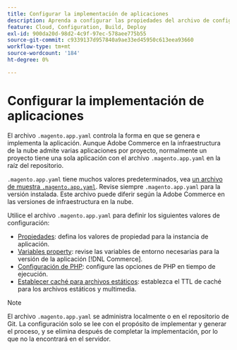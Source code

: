 ```yaml
---
title: Configurar la implementación de aplicaciones
description: Aprenda a configurar las propiedades del archivo de configuración de la aplicación que controlan la forma en que la aplicación  [!DNL Commerce] se genera e implementa en el entorno de nube.
feature: Cloud, Configuration, Build, Deploy
exl-id: 900da20d-98d2-4c9f-97ec-578aee775b55
source-git-commit: c9339137d957840a9ae33ed45950c613eea93660
workflow-type: tm+mt
source-wordcount: '184'
ht-degree: 0%

---
```


# Configurar la implementación de aplicaciones

El archivo `.magento.app.yaml` controla la forma en que se genera e implementa la aplicación. Aunque Adobe Commerce en la infraestructura de la nube admite varias aplicaciones por proyecto, normalmente un proyecto tiene una sola aplicación con el archivo `.magento.app.yaml` en la raíz del repositorio.

`.magento.app.yaml` tiene muchos valores predeterminados, vea [un archivo de muestra `.magento.app.yaml`](https://github.com/magento/magento-cloud/blob/master/.magento.app.yaml). Revise siempre `.magento.app.yaml` para la versión instalada. Este archivo puede diferir según la Adobe Commerce en las versiones de infraestructura en la nube.

Utilice el archivo `.magento.app.yaml` para definir los siguientes valores de configuración:

- [Propiedades](properties.md): defina los valores de propiedad para la instancia de aplicación.
- [Variables property](variables-property.md): revise las variables de entorno necesarias para la versión de la aplicación [!DNL Commerce].
- [Configuración de PHP](php-settings.md): configure las opciones de PHP en tiempo de ejecución.
- [Establecer caché para archivos estáticos](set-cache.md): establezca el TTL de caché para los archivos estáticos y multimedia.

>[!NOTE]
>
>El archivo `.magento.app.yaml` se administra localmente o en el repositorio de Git. La configuración solo se lee con el propósito de implementar y generar el proceso, y se elimina después de completar la implementación, por lo que no la encontrará en el servidor.
